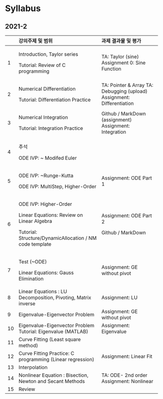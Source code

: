 # Syllabus



## 2021-2



<table>
  <thead>
    <tr>
      <th style="text-align:left"></th>
      <th style="text-align:left">&#xAC15;&#xC758;&#xC8FC;&#xC81C; &#xBC0F; &#xBC94;&#xC704;</th>
      <th style="text-align:left">&#xACFC;&#xC81C; &#xACB0;&#xACFC;&#xBB3C; &#xBC0F; &#xD3C9;&#xAC00;</th>
    </tr>
  </thead>
  <tbody>
    <tr>
      <td style="text-align:left">1</td>
      <td style="text-align:left">
        <p>Introduction, Taylor series</p>
        <p>Tutorial: Review of C programming</p>
      </td>
      <td style="text-align:left">TA: Taylor (sine) Assignment 0: Sine Function</td>
    </tr>
    <tr>
      <td style="text-align:left">2</td>
      <td style="text-align:left">
        <p>Numerical Differentiation</p>
        <p>Tutorial: Differentiation Practice</p>
      </td>
      <td style="text-align:left">TA: Pointer &amp; Array TA: Debugging (upload) Assignment: Differentiation</td>
    </tr>
    <tr>
      <td style="text-align:left">3</td>
      <td style="text-align:left">
        <p>Numerical Integration</p>
        <p>Tutorial: Integration Practice</p>
      </td>
      <td style="text-align:left">Github / MarkDown (assignment) Assignment: Integration</td>
    </tr>
    <tr>
      <td style="text-align:left">4</td>
      <td style="text-align:left">
        <p>&#xCD94;&#xC11D;</p>
        <p>ODE IVP: ~ Modifed Euler</p>
      </td>
      <td style="text-align:left"></td>
    </tr>
    <tr>
      <td style="text-align:left">5</td>
      <td style="text-align:left">
        <p>ODE IVP: ~Runge-Kutta</p>
        <p>ODE IVP: MultiStep, Higher-Order</p>
      </td>
      <td style="text-align:left">Assignment: ODE Part 1</td>
    </tr>
    <tr>
      <td style="text-align:left">6</td>
      <td style="text-align:left">
        <p>ODE IVP: Higher-Order</p>
        <p>Linear Equations: Review on Linear Algebra</p>
        <p>Tutorial: Structure/DynamicAllocation / NM code template</p>
      </td>
      <td style="text-align:left">
        <p></p>
        <p>Assignment: ODE Part 2</p>
        <p>Github / MarkDown</p>
      </td>
    </tr>
    <tr>
      <td style="text-align:left">7</td>
      <td style="text-align:left">
        <p>Test (~ODE)</p>
        <p>Linear Equations: Gauss Elimination</p>
      </td>
      <td style="text-align:left">Assignment: GE without pivot</td>
    </tr>
    <tr>
      <td style="text-align:left">8</td>
      <td style="text-align:left">Linear Equations : LU Decomposition, Pivoting, Matrix inverse</td>
      <td
      style="text-align:left">Assignment: LU</td>
    </tr>
    <tr>
      <td style="text-align:left">9</td>
      <td style="text-align:left">Eigenvalue-Eigenvector Problem</td>
      <td style="text-align:left">Assignment: GE without pivot</td>
    </tr>
    <tr>
      <td style="text-align:left">10</td>
      <td style="text-align:left">Eigenvalue-Eigenvector Problem
        <br />Tutorial: Eigenvalue (MATLAB)</td>
      <td style="text-align:left">Assignment: Eigenvalue</td>
    </tr>
    <tr>
      <td style="text-align:left">11</td>
      <td style="text-align:left">Curve Fitting (Least square method)</td>
      <td style="text-align:left"></td>
    </tr>
    <tr>
      <td style="text-align:left">12</td>
      <td style="text-align:left">Curve Fitting Practice: C programming (Linear regression)</td>
      <td style="text-align:left">Assignment: Linear Fit</td>
    </tr>
    <tr>
      <td style="text-align:left">13</td>
      <td style="text-align:left">Interpolation</td>
      <td style="text-align:left"></td>
    </tr>
    <tr>
      <td style="text-align:left">14</td>
      <td style="text-align:left">Nonlinear Equation : Bisection, Newton and Secant Methods</td>
      <td style="text-align:left">TA: ODE- 2nd order Assignment: Nonlinear</td>
    </tr>
    <tr>
      <td style="text-align:left">15</td>
      <td style="text-align:left">Review</td>
      <td style="text-align:left"></td>
    </tr>
  </tbody>
</table>

